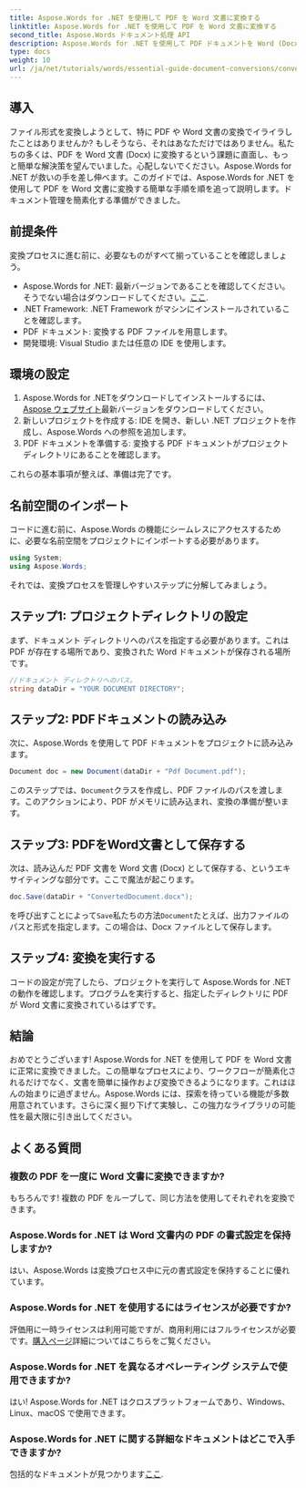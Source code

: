 ```yaml
---
title: Aspose.Words for .NET を使用して PDF を Word 文書に変換する
linktitle: Aspose.Words for .NET を使用して PDF を Word 文書に変換する
second_title: Aspose.Words ドキュメント処理 API
description: Aspose.Words for .NET を使用して PDF ドキュメントを Word (Docx) 形式にシームレスに変換する方法を学びます。このステップ バイ ステップ ガイドは開発者にとって簡単です。
type: docs
weight: 10
url: /ja/net/tutorials/words/essential-guide-document-conversions/convert-pdf-to-word/
---
```

## 導入

ファイル形式を変換しようとして、特に PDF や Word 文書の変換でイライラしたことはありませんか? もしそうなら、それはあなただけではありません。私たちの多くは、PDF を Word 文書 (Docx) に変換するという課題に直面し、もっと簡単な解決策を望んでいました。心配しないでください。Aspose.Words for .NET が救いの手を差し伸べます。このガイドでは、Aspose.Words for .NET を使用して PDF を Word 文書に変換する簡単な手順を順を追って説明します。ドキュメント管理を簡素化する準備ができました。

## 前提条件

変換プロセスに進む前に、必要なものがすべて揃っていることを確認しましょう。

-  Aspose.Words for .NET: 最新バージョンであることを確認してください。そうでない場合はダウンロードしてください。[ここ](https://releases.aspose.com/words/net/).
- .NET Framework: .NET Framework がマシンにインストールされていることを確認します。
- PDF ドキュメント: 変換する PDF ファイルを用意します。
- 開発環境: Visual Studio または任意の IDE を使用します。

## 環境の設定

1.  Aspose.Words for .NETをダウンロードしてインストールするには、[Aspose ウェブサイト](https://releases.aspose.com/words/net/)最新バージョンをダウンロードしてください。
2. 新しいプロジェクトを作成する: IDE を開き、新しい .NET プロジェクトを作成し、Aspose.Words への参照を追加します。
3. PDF ドキュメントを準備する: 変換する PDF ドキュメントがプロジェクト ディレクトリにあることを確認します。

これらの基本事項が整えば、準備は完了です。

## 名前空間のインポート

コードに進む前に、Aspose.Words の機能にシームレスにアクセスするために、必要な名前空間をプロジェクトにインポートする必要があります。

```csharp
using System;
using Aspose.Words;
```

それでは、変換プロセスを管理しやすいステップに分解してみましょう。

## ステップ1: プロジェクトディレクトリの設定

まず、ドキュメント ディレクトリへのパスを指定する必要があります。これは PDF が存在する場所であり、変換された Word ドキュメントが保存される場所です。

```csharp
//ドキュメント ディレクトリへのパス。
string dataDir = "YOUR DOCUMENT DIRECTORY";
```

## ステップ2: PDFドキュメントの読み込み

次に、Aspose.Words を使用して PDF ドキュメントをプロジェクトに読み込みます。

```csharp
Document doc = new Document(dataDir + "Pdf Document.pdf");
```

このステップでは、`Document`クラスを作成し、PDF ファイルのパスを渡します。このアクションにより、PDF がメモリに読み込まれ、変換の準備が整います。

## ステップ3: PDFをWord文書として保存する

次は、読み込んだ PDF 文書を Word 文書 (Docx) として保存する、というエキサイティングな部分です。ここで魔法が起こります。

```csharp
doc.Save(dataDir + "ConvertedDocument.docx");
```

を呼び出すことによって`Save`私たちの方法`Document`たとえば、出力ファイルのパスと形式を指定します。この場合は、Docx ファイルとして保存します。

## ステップ4: 変換を実行する

コードの設定が完了したら、プロジェクトを実行して Aspose.Words for .NET の動作を確認します。プログラムを実行すると、指定したディレクトリに PDF が Word 文書に変換されているはずです。

## 結論

おめでとうございます! Aspose.Words for .NET を使用して PDF を Word 文書に正常に変換できました。この簡単なプロセスにより、ワークフローが簡素化されるだけでなく、文書を簡単に操作および変換できるようになります。これはほんの始まりに過ぎません。Aspose.Words には、探索を待っている機能が多数用意されています。さらに深く掘り下げて実験し、この強力なライブラリの可能性を最大限に引き出してください。

## よくある質問

### 複数の PDF を一度に Word 文書に変換できますか?
もちろんです! 複数の PDF をループして、同じ方法を使用してそれぞれを変換できます。

### Aspose.Words for .NET は Word 文書内の PDF の書式設定を保持しますか?
はい、Aspose.Words は変換プロセス中に元の書式設定を保持することに優れています。

### Aspose.Words for .NET を使用するにはライセンスが必要ですか?
評価用に一時ライセンスは利用可能ですが、商用利用にはフルライセンスが必要です。[購入ページ](https://purchase.conholdate.com/buy)詳細についてはこちらをご覧ください。

### Aspose.Words for .NET を異なるオペレーティング システムで使用できますか?
はい! Aspose.Words for .NET はクロスプラットフォームであり、Windows、Linux、macOS で使用できます。

### Aspose.Words for .NET に関する詳細なドキュメントはどこで入手できますか?
包括的なドキュメントが見つかります[ここ](https://reference.aspose.com/words/net/).